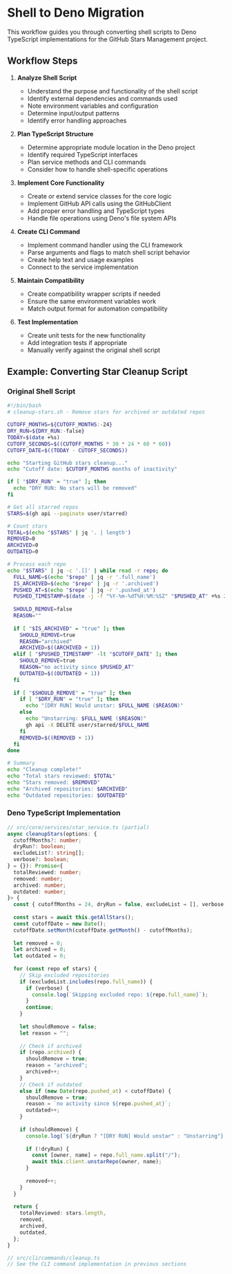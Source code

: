 # Shell to Deno Migration

This workflow guides you through converting shell scripts to Deno TypeScript implementations for the GitHub Stars Management project.

## Workflow Steps

1. **Analyze Shell Script**
   - Understand the purpose and functionality of the shell script
   - Identify external dependencies and commands used
   - Note environment variables and configuration
   - Determine input/output patterns
   - Identify error handling approaches

2. **Plan TypeScript Structure**
   - Determine appropriate module location in the Deno project
   - Identify required TypeScript interfaces
   - Plan service methods and CLI commands
   - Consider how to handle shell-specific operations

3. **Implement Core Functionality**
   - Create or extend service classes for the core logic
   - Implement GitHub API calls using the GitHubClient
   - Add proper error handling and TypeScript types
   - Handle file operations using Deno's file system APIs

4. **Create CLI Command**
   - Implement command handler using the CLI framework
   - Parse arguments and flags to match shell script behavior
   - Create help text and usage examples
   - Connect to the service implementation

5. **Maintain Compatibility**
   - Create compatibility wrapper scripts if needed
   - Ensure the same environment variables work
   - Match output format for automation compatibility

6. **Test Implementation**
   - Create unit tests for the new functionality
   - Add integration tests if appropriate
   - Manually verify against the original shell script

## Example: Converting Star Cleanup Script

### Original Shell Script
```bash
#!/bin/bash
# cleanup-stars.sh - Remove stars for archived or outdated repos

CUTOFF_MONTHS=${CUTOFF_MONTHS:-24}
DRY_RUN=${DRY_RUN:-false}
TODAY=$(date +%s)
CUTOFF_SECONDS=$((CUTOFF_MONTHS * 30 * 24 * 60 * 60))
CUTOFF_DATE=$((TODAY - CUTOFF_SECONDS))

echo "Starting GitHub stars cleanup..."
echo "Cutoff date: $CUTOFF_MONTHS months of inactivity"

if [ "$DRY_RUN" = "true" ]; then
  echo "DRY RUN: No stars will be removed"
fi

# Get all starred repos
STARS=$(gh api --paginate user/starred)

# Count stars
TOTAL=$(echo "$STARS" | jq '. | length')
REMOVED=0
ARCHIVED=0
OUTDATED=0

# Process each repo
echo "$STARS" | jq -c '.[]' | while read -r repo; do
  FULL_NAME=$(echo "$repo" | jq -r '.full_name')
  IS_ARCHIVED=$(echo "$repo" | jq -r '.archived')
  PUSHED_AT=$(echo "$repo" | jq -r '.pushed_at')
  PUSHED_TIMESTAMP=$(date -j -f "%Y-%m-%dT%H:%M:%SZ" "$PUSHED_AT" +%s 2>/dev/null || date -d "$PUSHED_AT" +%s)
  
  SHOULD_REMOVE=false
  REASON=""
  
  if [ "$IS_ARCHIVED" = "true" ]; then
    SHOULD_REMOVE=true
    REASON="archived"
    ARCHIVED=$((ARCHIVED + 1))
  elif [ "$PUSHED_TIMESTAMP" -lt "$CUTOFF_DATE" ]; then
    SHOULD_REMOVE=true
    REASON="no activity since $PUSHED_AT"
    OUTDATED=$((OUTDATED + 1))
  fi
  
  if [ "$SHOULD_REMOVE" = "true" ]; then
    if [ "$DRY_RUN" = "true" ]; then
      echo "[DRY RUN] Would unstar: $FULL_NAME ($REASON)"
    else
      echo "Unstarring: $FULL_NAME ($REASON)"
      gh api -X DELETE user/starred/$FULL_NAME
    fi
    REMOVED=$((REMOVED + 1))
  fi
done

# Summary
echo "Cleanup complete!"
echo "Total stars reviewed: $TOTAL"
echo "Stars removed: $REMOVED"
echo "Archived repositories: $ARCHIVED"
echo "Outdated repositories: $OUTDATED"
```

### Deno TypeScript Implementation

```typescript
// src/core/services/star_service.ts (partial)
async cleanupStars(options: {
  cutoffMonths?: number;
  dryRun?: boolean;
  excludeList?: string[];
  verbose?: boolean;
} = {}): Promise<{
  totalReviewed: number;
  removed: number;
  archived: number;
  outdated: number;
}> {
  const { cutoffMonths = 24, dryRun = false, excludeList = [], verbose = false } = options;
  
  const stars = await this.getAllStars();
  const cutoffDate = new Date();
  cutoffDate.setMonth(cutoffDate.getMonth() - cutoffMonths);
  
  let removed = 0;
  let archived = 0;
  let outdated = 0;
  
  for (const repo of stars) {
    // Skip excluded repositories
    if (excludeList.includes(repo.full_name)) {
      if (verbose) {
        console.log(`Skipping excluded repo: ${repo.full_name}`);
      }
      continue;
    }
    
    let shouldRemove = false;
    let reason = "";
    
    // Check if archived
    if (repo.archived) {
      shouldRemove = true;
      reason = "archived";
      archived++;
    } 
    // Check if outdated
    else if (new Date(repo.pushed_at) < cutoffDate) {
      shouldRemove = true;
      reason = `no activity since ${repo.pushed_at}`;
      outdated++;
    }
    
    if (shouldRemove) {
      console.log(`${dryRun ? "[DRY RUN] Would unstar" : "Unstarring"}: ${repo.full_name} (${reason})`);
      
      if (!dryRun) {
        const [owner, name] = repo.full_name.split("/");
        await this.client.unstarRepo(owner, name);
      }
      
      removed++;
    }
  }
  
  return {
    totalReviewed: stars.length,
    removed,
    archived,
    outdated,
  };
}

// src/cli/commands/cleanup.ts
// See the CLI command implementation in previous sections
```